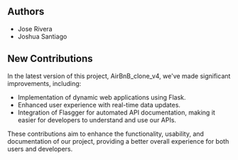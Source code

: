 ## Authors

- Jose Rivera
- Joshua Santiago

## New Contributions

In the latest version of this project, AirBnB_clone_v4, we've made significant improvements, including:

- Implementation of dynamic web applications using Flask.
- Enhanced user experience with real-time data updates.
- Integration of Flasgger for automated API documentation, making it easier for developers to understand and use our APIs.

These contributions aim to enhance the functionality, usability, and documentation of our project, providing a better overall experience for both users and developers.
